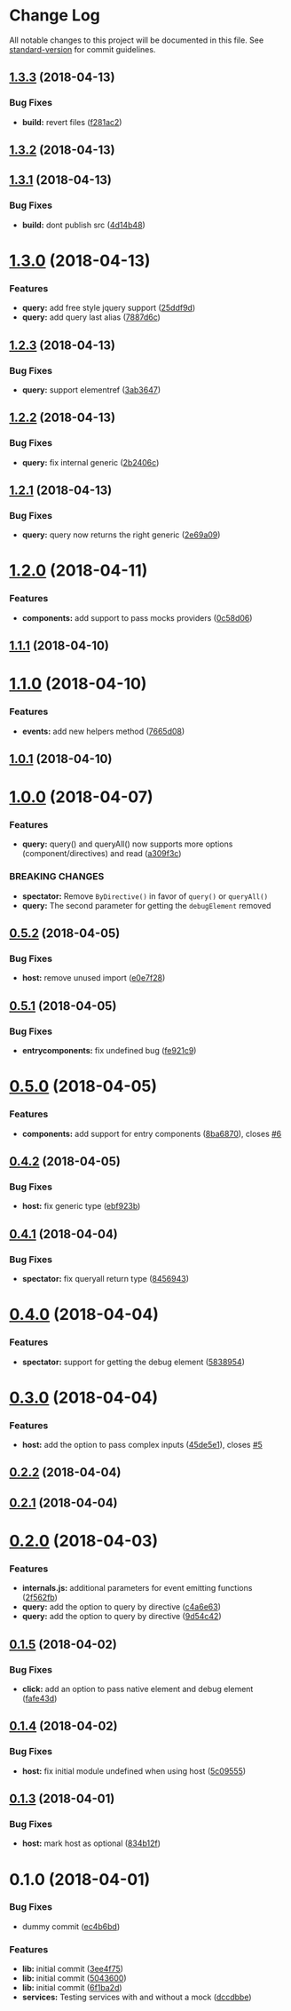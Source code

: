# Change Log

All notable changes to this project will be documented in this file. See [standard-version](https://github.com/conventional-changelog/standard-version) for commit guidelines.

<a name="1.3.3"></a>
## [1.3.3](https://github.com/NetanelBasal/spectator/compare/v1.3.2...v1.3.3) (2018-04-13)


### Bug Fixes

* **build:** revert files ([f281ac2](https://github.com/NetanelBasal/spectator/commit/f281ac2))



<a name="1.3.2"></a>
## [1.3.2](https://github.com/NetanelBasal/spectator/compare/v1.3.1...v1.3.2) (2018-04-13)



<a name="1.3.1"></a>
## [1.3.1](https://github.com/NetanelBasal/spectator/compare/v1.3.0...v1.3.1) (2018-04-13)


### Bug Fixes

* **build:** dont publish src ([4d14b48](https://github.com/NetanelBasal/spectator/commit/4d14b48))



<a name="1.3.0"></a>
# [1.3.0](https://github.com/NetanelBasal/spectator/compare/v1.2.3...v1.3.0) (2018-04-13)


### Features

* **query:** add free style jquery support ([25ddf9d](https://github.com/NetanelBasal/spectator/commit/25ddf9d))
* **query:** add query last alias ([7887d6c](https://github.com/NetanelBasal/spectator/commit/7887d6c))



<a name="1.2.3"></a>
## [1.2.3](https://github.com/NetanelBasal/spectator/compare/v1.2.2...v1.2.3) (2018-04-13)


### Bug Fixes

* **query:** support elementref ([3ab3647](https://github.com/NetanelBasal/spectator/commit/3ab3647))



<a name="1.2.2"></a>
## [1.2.2](https://github.com/NetanelBasal/spectator/compare/v1.2.1...v1.2.2) (2018-04-13)


### Bug Fixes

* **query:** fix internal generic ([2b2406c](https://github.com/NetanelBasal/spectator/commit/2b2406c))



<a name="1.2.1"></a>
## [1.2.1](https://github.com/NetanelBasal/spectator/compare/v1.2.0...v1.2.1) (2018-04-13)


### Bug Fixes

* **query:** query now returns the right generic ([2e69a09](https://github.com/NetanelBasal/spectator/commit/2e69a09))



<a name="1.2.0"></a>
# [1.2.0](https://github.com/NetanelBasal/spectator/compare/v1.1.1...v1.2.0) (2018-04-11)


### Features

* **components:** add support to pass mocks providers ([0c58d06](https://github.com/NetanelBasal/spectator/commit/0c58d06))



<a name="1.1.1"></a>
## [1.1.1](https://github.com/NetanelBasal/spectator/compare/v1.1.0...v1.1.1) (2018-04-10)



<a name="1.1.0"></a>
# [1.1.0](https://github.com/NetanelBasal/spectator/compare/v1.0.1...v1.1.0) (2018-04-10)


### Features

* **events:** add new helpers method ([7665d08](https://github.com/NetanelBasal/spectator/commit/7665d08))



<a name="1.0.1"></a>
## [1.0.1](https://github.com/NetanelBasal/spectator/compare/v1.0.0...v1.0.1) (2018-04-10)



<a name="1.0.0"></a>
# [1.0.0](https://github.com/NetanelBasal/spectator/compare/v0.5.2...v1.0.0) (2018-04-07)


### Features

* **query:** query() and queryAll() now supports more options (component/directives) and read ([a309f3c](https://github.com/NetanelBasal/spectator/commit/a309f3c))


### BREAKING CHANGES

* **spectator:** Remove `ByDirective()` in favor of `query()` or `queryAll()`
* **query:** The second parameter for getting the `debugElement` removed  



<a name="0.5.2"></a>
## [0.5.2](https://github.com/NetanelBasal/spectator/compare/v0.5.1...v0.5.2) (2018-04-05)


### Bug Fixes

* **host:** remove unused import ([e0e7f28](https://github.com/NetanelBasal/spectator/commit/e0e7f28))



<a name="0.5.1"></a>
## [0.5.1](https://github.com/NetanelBasal/spectator/compare/v0.5.0...v0.5.1) (2018-04-05)


### Bug Fixes

* **entrycomponents:** fix undefined bug ([fe921c9](https://github.com/NetanelBasal/spectator/commit/fe921c9))



<a name="0.5.0"></a>
# [0.5.0](https://github.com/NetanelBasal/spectator/compare/v0.4.2...v0.5.0) (2018-04-05)


### Features

* **components:** add support for entry components ([8ba6870](https://github.com/NetanelBasal/spectator/commit/8ba6870)), closes [#6](https://github.com/NetanelBasal/spectator/issues/6)



<a name="0.4.2"></a>
## [0.4.2](https://github.com/NetanelBasal/spectator/compare/v0.4.1...v0.4.2) (2018-04-05)


### Bug Fixes

* **host:** fix generic type ([ebf923b](https://github.com/NetanelBasal/spectator/commit/ebf923b))



<a name="0.4.1"></a>
## [0.4.1](https://github.com/NetanelBasal/spectator/compare/v0.4.0...v0.4.1) (2018-04-04)


### Bug Fixes

* **spectator:** fix queryall return type ([8456943](https://github.com/NetanelBasal/spectator/commit/8456943))



<a name="0.4.0"></a>
# [0.4.0](https://github.com/NetanelBasal/spectator/compare/v0.3.0...v0.4.0) (2018-04-04)


### Features

* **spectator:** support for getting the debug element ([5838954](https://github.com/NetanelBasal/spectator/commit/5838954))



<a name="0.3.0"></a>
# [0.3.0](https://github.com/NetanelBasal/spectator/compare/v0.2.2...v0.3.0) (2018-04-04)


### Features

* **host:** add the option to pass complex inputs ([45de5e1](https://github.com/NetanelBasal/spectator/commit/45de5e1)), closes [#5](https://github.com/NetanelBasal/spectator/issues/5)



<a name="0.2.2"></a>
## [0.2.2](https://github.com/NetanelBasal/spectator/compare/v0.2.1...v0.2.2) (2018-04-04)



<a name="0.2.1"></a>
## [0.2.1](https://github.com/NetanelBasal/spectator/compare/v0.2.0...v0.2.1) (2018-04-04)



<a name="0.2.0"></a>
# [0.2.0](https://github.com/NetanelBasal/spectator/compare/v0.1.5...v0.2.0) (2018-04-03)


### Features

* **internals.js:** additional parameters for event emitting functions ([2f562fb](https://github.com/NetanelBasal/spectator/commit/2f562fb))
* **query:** add the option to query by directive ([c4a6e63](https://github.com/NetanelBasal/spectator/commit/c4a6e63))
* **query:** add the option to query by directive ([9d54c42](https://github.com/NetanelBasal/spectator/commit/9d54c42))



<a name="0.1.5"></a>
## [0.1.5](https://github.com/NetanelBasal/spectator/compare/v0.1.4...v0.1.5) (2018-04-02)


### Bug Fixes

* **click:** add an option to pass native element and debug element ([fafe43d](https://github.com/NetanelBasal/spectator/commit/fafe43d))



<a name="0.1.4"></a>
## [0.1.4](https://github.com/NetanelBasal/spectator/compare/v0.1.3...v0.1.4) (2018-04-02)


### Bug Fixes

* **host:** fix initial module undefined when using host ([5c09555](https://github.com/NetanelBasal/spectator/commit/5c09555))



<a name="0.1.3"></a>
## [0.1.3](https://github.com/NetanelBasal/spectator/compare/v0.1.0...v0.1.3) (2018-04-01)


### Bug Fixes

* **host:** mark host as optional ([834b12f](https://github.com/NetanelBasal/spectator/commit/834b12f))



<a name="0.1.0"></a>
# 0.1.0 (2018-04-01)


### Bug Fixes

* dummy commit ([ec4b6bd](https://github.com/NetanelBasal/spectator/commit/ec4b6bd))


### Features

* **lib:** initial commit ([3ee4f75](https://github.com/NetanelBasal/spectator/commit/3ee4f75))
* **lib:** initial commit ([5043600](https://github.com/NetanelBasal/spectator/commit/5043600))
* **lib:** initial commit ([6f1ba2d](https://github.com/NetanelBasal/spectator/commit/6f1ba2d))
* **services:** Testing services with and without a mock ([dccdbbe](https://github.com/NetanelBasal/spectator/commit/dccdbbe))

